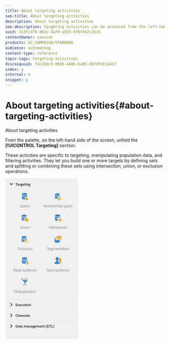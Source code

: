 ```yaml
---
title: About targeting activities
seo-title: About targeting activities
description: About targeting activities
seo-description: Targeting activities can be accessed from the left-hand side of the screen.
uuid: 313fcd70-d83c-4a79-a523-d78f8d2c35c6
contentOwner: sauviat
products: SG_CAMPAIGN/STANDARD
audience: automating
content-type: reference
topic-tags: targeting-activities
discoiquuid: 7dc20dc9-803b-4486-ba05-d9fdfd11a417
index: y
internal: n
snippet: y
---
```


# About targeting activities{#about-targeting-activities}

About targeting activities

From the palette, on the left-hand side of the screen, unfold the **[!UICONTROL Targeting]** section.

These activities are specific to targeting, manipulating population data, and filtering activities. They let you build one or more targets by defining sets and splitting or combining these sets using intersection, union, or exclusion operations.

![](assets/wkf_targeting_activities.png)

